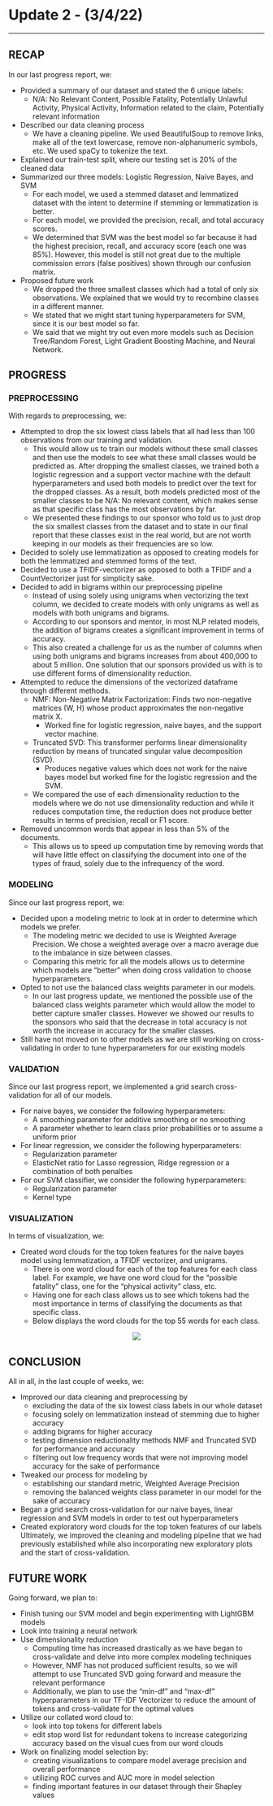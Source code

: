 # Update 2 - (3/4/22)
******

## RECAP

In our last progress report, we:
* Provided a summary of our dataset and stated the 6 unique labels: 
  * N/A: No Relevant Content, Possible Fatality, Potentially Unlawful Activity, Physical Activity, Information related to the claim, Potentially relevant information
* Described our data cleaning process
  * We have a cleaning pipeline. We used BeautifulSoup to remove links, make all of the text lowercase, remove non-alphanumeric symbols, etc. We used spaCy to tokenize the text.
* Explained our train-test split, where our testing set is 20% of the cleaned data
* Summarized our three models: Logistic Regression, Naive Bayes, and SVM
  * For each model, we used a stemmed dataset and lemmatized dataset with the intent to determine if stemming or lemmatization is better.
  * For each model, we provided the precision, recall, and total accuracy scores.
  * We determined that SVM was the best model so far because it had the highest precision, recall, and accuracy score (each one was 85%). However, this model is still not great due to the multiple commission errors (false positives) shown through our confusion matrix.
* Proposed future work
  * We dropped the three smallest classes which had a total of only six observations. We explained that we would try to recombine classes in a different manner. 
  * We stated that we might start tuning hyperparameters for SVM, since it is our best model so far.
  * We said that we might try out even more models such as Decision Tree/Random Forest, Light Gradient Boosting Machine, and Neural Network.



## PROGRESS

### PREPROCESSING

With regards to preprocessing, we:
* Attempted to drop the six lowest class labels that all had less than 100 observations from our training and validation. 
  * This would allow us to train our models without these small classes and then use the models to see what these small classes would be predicted as. After dropping the smallest classes, we trained both a logistic regression and a support vector machine with the default hyperparameters and used both models to predict over the text for the dropped classes. As a result, both models predicted most of the smaller classes to be N/A: No relevant content, which makes sense as that specific class has the most observations by far. 
  * We presented these findings to our sponsor who told us to just drop the six smallest classes from the dataset and to state in our final report that these classes exist in the real world, but are not worth keeping in our models as their frequencies are so low. 
* Decided to solely use lemmatization as opposed to creating models for both the lemmatized and stemmed forms of the text.
* Decided to use a TFIDF-vectorizer as opposed to both a TFIDF and a CountVectorizer just for simplicity sake.
* Decided to add in bigrams within our preprocessing pipeline
  * Instead of using solely using unigrams when vectorizing the text column, we decided to create models with only unigrams as well as models with both unigrams and bigrams.
  * According to our sponsors and mentor, in most NLP related models, the addition of bigrams creates a significant improvement in terms of accuracy.
  * This also created a challenge for us as the number of columns when using both unigrams and bigrams increases from about 400,000 to about 5 million. One solution that our sponsors provided us with is to use different forms of dimensionality reduction.
* Attempted to reduce the dimensions of the vectorized dataframe through different methods.
  * NMF: Non-Negative Matrix Factorization: Finds two non-negative matrices (W, H) whose product approximates the non-negative matrix X.
    * Worked fine for logistic regression, naive bayes, and the support vector machine.
  * Truncated SVD: This transformer performs linear dimensionality reduction by means of truncated singular value decomposition (SVD).
    * Produces negative values which does not work for the naive bayes model but worked fine for the logistic regression and the SVM.
  * We compared the use of each dimensionality reduction to the models where we do not use dimensionality reduction and while it reduces computation time, the reduction does not produce better results in terms of precision, recall or F1 score.
* Removed uncommon words that appear in less than 5% of the documents.
  * This allows us to speed up computation time by removing words that will have little effect on classifying the document into one of the types of fraud, solely due to the infrequency of the word.

### MODELING

Since our last progress report, we:
* Decided upon a modeling metric to look at in order to determine which models we prefer.
  * The modeling metric we decided to use is Weighted Average Precision. We chose a weighted average over a macro average due to the imbalance in size between classes.
  * Comparing this metric for all the models allows us to determine which models are “better” when doing cross validation to choose hyperparameters. 
* Opted to not use the balanced class weights parameter in our models.
  * In our last progress update, we mentioned the possible use of the balanced class weights parameter which would allow the model to better capture smaller classes. However we showed our results to the sponsors who said that the decrease in total accuracy is not worth the increase in accuracy for the smaller classes.
* Still have not moved on to other models as we are still working on cross-validating in order to tune hyperparameters for our existing models

### VALIDATION

Since our last progress report, we implemented a grid search cross-validation for all of our models.
* For naive bayes, we consider the following hyperparameters:
  * A smoothing parameter for additive smoothing or no smoothing
  * A parameter whether to learn class prior probabilities or to assume a uniform prior
* For linear regression, we consider the following hyperparameters:
  * Regularization parameter
  * ElasticNet ratio for Lasso regression, Ridge regression or a combination of both penalties
* For our SVM classifier, we consider the following hyperparameters:
  * Regularization parameter
  * Kernel type


### VISUALIZATION

In terms of visualization, we:
* Created word clouds for the top token features for the naive bayes model using lemmatization, a TFIDF vectorizer, and unigrams.
  * There is one word cloud for each of the top features for each class label. For example, we have one word cloud for the “possible fatality” class, one for the “physical activity” class, etc.
  * Having one for each class allows us to see which tokens had the most importance in terms of classifying the documents as that specific class.
  * Below displays the word clouds for the top 55 words for each class.

<p align="center">
    <img src="https://i.imgur.com/njWjZcS.png" style="height: auto;"></img> <br>
</p> 



## CONCLUSION

All in all, in the last couple of weeks, we:
* Improved our data cleaning and preprocessing by
  * excluding the data of the six lowest class labels in our whole dataset
  * focusing solely on lemmatization instead of stemming due to higher accuracy
  * adding bigrams	for higher accuracy
  * testing dimension reductionality methods NMF and Truncated SVD for performance and accuracy
  * filtering out low frequency words that were not improving model accuracy for the sake of performance
* Tweaked our process for modeling by
  * establishing our standard metric, Weighted Average Precision
  * removing the balanced weights class parameter in our model for the sake of accuracy
* Began a grid search cross-validation for our naive bayes, linear regression and SVM models in order to test out hyperparameters
* Created exploratory word clouds for the top token features of our labels
Ultimately, we improved the cleaning and modeling pipeline that we had previously established while also incorporating new exploratory plots and the start of cross-validation. 


## FUTURE WORK

Going forward, we plan to:
* Finish tuning our SVM model and begin experimenting with LightGBM models
* Look into training a neural network
* Use dimensionality reduction 
  * Computing time has increased drastically as we have began to cross-validate and delve into more complex modeling techniques
  * However, NMF has not produced sufficient results, so we will attempt to use Truncated SVD going forward and measure the relevant performance
  * Additionally, we plan to use the “min-df” and “max-df” hyperparameters in our TF-IDF Vectorizer to reduce the amount of tokens and cross-validate for the optimal values
* Utilize our collated word cloud to:
  * look into top tokens for different labels
  * edit stop word list for redundant tokens to increase categorizing accuracy based on the visual cues from our word clouds
* Work on finalizing model selection by:
  * creating visualizations to compare model average precision and overall performance
  * utilizing ROC curves and AUC more in model selection
  * finding important features in our dataset through their Shapley values

